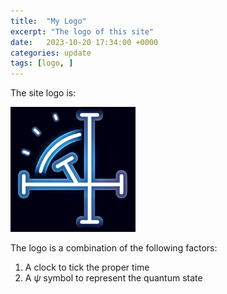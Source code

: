 ```yaml
---
title:  "My Logo"
excerpt: "The logo of this site"
date:   2023-10-20 17:34:00 +0000
categories: update
tags: [logo, ]
---
```


The site logo is:

<img src="/assets/images/logo.png" width="200">

The logo is a combination of the following factors:

1. A clock to tick the proper time
2. A $\psi$ symbol to represent the quantum state
